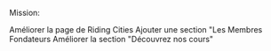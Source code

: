Mission:

Améliorer la page de Riding Cities 
Ajouter une section "Les Membres Fondateurs
Améliorer la section "Découvrez nos cours"
